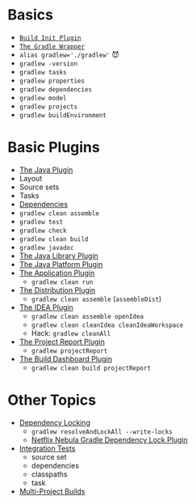# Basics
- [`Build Init Plugin`](https://docs.gradle.org/current/userguide/build_init_plugin.html)
- [`The Gradle Wrapper`](https://docs.gradle.org/current/userguide/gradle_wrapper.html)
- `alias gradlew='./gradlew'` :smiling_imp:
- `gradlew -version`
- `gradlew tasks`
- `gradlew properties`
- `gradlew dependencies`
- `gradlew model`
- `gradlew projects`
- `gradlew buildEnvironment`

# Basic Plugins
- [The Java Plugin](https://docs.gradle.org/current/userguide/java_plugin.html)
- Layout
- Source sets
- Tasks
- [Dependencies](https://docs.gradle.org/current/userguide/managing_dependency_configurations.html#managing_dependency_configurations)
- `gradlew clean assemble`
- `gradlew test`
- `gradlew check`
- `gradlew clean build`
- `gradlew javadoc`
- [The Java Library Plugin](https://docs.gradle.org/current/userguide/java_library_plugin.html)
- [The Java Platform Plugin](https://docs.gradle.org/current/userguide/java_platform_plugin.html)
- [The Application Plugin](https://docs.gradle.org/current/userguide/application_plugin.html)
  - `gradlew clean run`
- [The Distribution Plugin](https://docs.gradle.org/current/userguide/distribution_plugin.html)
  - `gradlew clean assemble` (`assembleDist`)
- [The IDEA Plugin](https://docs.gradle.org/current/userguide/idea_plugin.html)
  - `gradlew clean assemble openIdea`
  - `gradlew clean cleanIdea cleanIdeaWorkspace`
  - Hack: `gradlew cleanAll`
- [The Project Report Plugin](https://docs.gradle.org/current/userguide/project_report_plugin.html)
  - `gradlew projectReport`
- [The Build Dashboard Plugin](https://docs.gradle.org/current/userguide/build_dashboard_plugin.html)
  - `gradlew clean build projectReport`

# Other Topics
- [Dependency Locking](https://docs.gradle.org/current/userguide/dependency_locking.html)
  - `gradlew resolveAndLockAll --write-locks`
  - [Netflix Nebula Gradle Dependency Lock Plugin](https://github.com/nebula-plugins/gradle-dependency-lock-plugin)
- [Integration Tests](https://docs.gradle.org/current/userguide/java_testing.html)
    - source set
    - dependencies
    - classpaths
    - task
- [Multi-Project Builds](https://docs.gradle.org/current/userguide/multi_project_builds.html)
